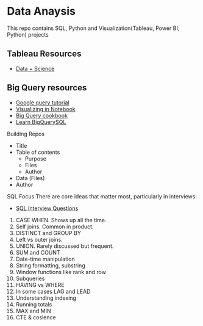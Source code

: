 # Data Anaysis
This repo contains SQL, Python and Visualization(Tableau, Power BI, Python) projects

## Tableau Resources
- [Data + Science](http://www.dataplusscience.com/TableauReferenceGuide/)

## Big Query resources
- [Google query tutorial](https://cloud.google.com/bigquery/docs/tutorials)
- [Visualizing in Notebook](https://cloud.google.com/bigquery/docs/visualize-jupyter)
- [Big Query cookbook](https://support.google.com/analytics/answer/4419694?hl=en)
- [Learn BigQuerySQL](https://codingisforlosers.com/learn-bigquery-sql/)

Building Repos
- Title
- Table of contents
  - Purpose
  - Files
  - Author
 - Data (Files)
 - Author
  
SQL Focus
There are core ideas that matter most, particularly in interviews:
- [SQL Interview Questions](https://www.interviewbit.com/sql-interview-questions/)

1. CASE WHEN. Shows up all the time.
2. Self joins. Common in product.
3. DISTINCT and GROUP BY
4. Left vs outer joins.
5. UNION. Rarely discussed but frequent.
6. SUM and COUNT
7. Date-time manipulation
8. String formatting, substring
9. Window functions like rank and row
10. Subqueries
11. HAVING vs WHERE
12. In some cases LAG and LEAD
13. Understanding indexing
14. Running totals
15. MAX and MIN
16. CTE & coslence
